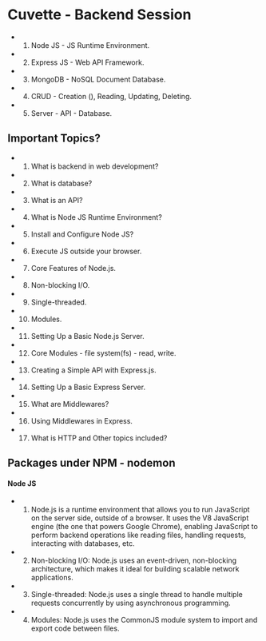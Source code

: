 # Cuvette - Backend Session

- 1. Node JS - JS Runtime Environment.
- 2. Express JS - Web API Framework.
- 3. MongoDB - NoSQL Document Database.
- 4. CRUD - Creation (), Reading, Updating, Deleting.
- 5. Server - API - Database.

## Important Topics?

- 1. What is backend in web development?
- 2. What is database?
- 3. What is an API?
- 4. What is Node JS Runtime Environment?
- 5. Install and Configure Node JS?
- 6. Execute JS outside your browser.
- 7. Core Features of Node.js.
- 8. Non-blocking I/O.
- 9. Single-threaded.
- 10. Modules.
- 11. Setting Up a Basic Node.js Server.
- 12. Core Modules - file system(fs) - read, write.
- 13. Creating a Simple API with Express.js.
- 14. Setting Up a Basic Express Server.
- 15. What are Middlewares?
- 16. Using Middlewares in Express.
- 17. What is HTTP and Other topics included?

## Packages under NPM - nodemon

#### Node JS

- 1.  Node.js is a runtime environment that allows you to run JavaScript on the server side, outside of a browser. It uses the V8 JavaScript engine (the one that powers Google Chrome), enabling JavaScript to perform backend operations like reading files, handling requests, interacting with databases, etc.

- 2. Non-blocking I/O: Node.js uses an event-driven, non-blocking architecture, which makes it ideal for building scalable network applications.

- 3. Single-threaded: Node.js uses a single thread to handle multiple requests concurrently by using asynchronous programming.

- 4. Modules: Node.js uses the CommonJS module system to import and export code between files.
